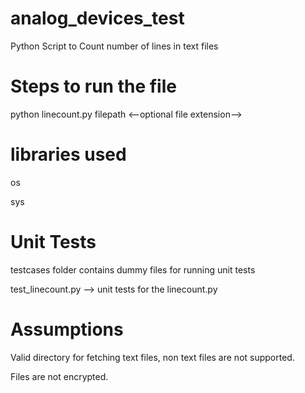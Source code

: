 # analog_devices_test
Python Script to Count number of lines in text files

# Steps to run the file

python linecount.py filepath <--optional file extension-->

# libraries used
<p>os
<p>sys

# Unit Tests
      
<p>testcases folder contains dummy files for running unit tests
<p>test_linecount.py -->  unit tests for the linecount.py

# Assumptions
  <p>Valid directory for fetching text files, non text files are not supported.
  <p>Files are not encrypted.
  

